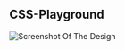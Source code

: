 ## CSS-Playground

![Screenshot Of The Design](https://github.com/ELJRAOUYOMAR/CSS-Playground/assets/108769369/85f1f11d-d8c8-4ed6-b1a7-95d510a4900e)
